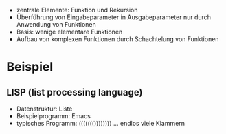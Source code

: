 - zentrale Elemente: Funktion und Rekursion 
- Überführung von Eingabeparameter in Ausgabeparameter nur durch Anwendung von Funktionen 
- Basis: wenige elementare Funktionen
- Aufbau von komplexen Funktionen durch Schachtelung von Funktionen

# Beispiel
## LISP (list processing language)
- Datenstruktur: Liste 
- Beispielprogramm: Emacs 
- typisches Programm: ((((((()))))))) ... endlos viele Klammern
